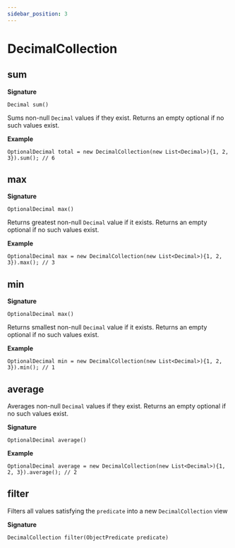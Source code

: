 ```yaml
---
sidebar_position: 3
---
```


# DecimalCollection

## sum

**Signature**
```
Decimal sum()
```

Sums non-null `Decimal` values if they exist. Returns an empty optional if no such values exist.

**Example**
```
OptionalDecimal total = new DecimalCollection(new List<Decimal>){1, 2, 3}).sum(); // 6
```

## max

**Signature**
```
OptionalDecimal max()
```

Returns greatest non-null `Decimal` value if it exists. Returns an empty optional if no such values exist.

**Example**
```
OptionalDecimal max = new DecimalCollection(new List<Decimal>){1, 2, 3}).max(); // 3
```

## min

**Signature**
```
OptionalDecimal max()
```

Returns smallest non-null `Decimal` value if it exists. Returns an empty optional if no such values exist.

**Example**
```
OptionalDecimal min = new DecimalCollection(new List<Decimal>){1, 2, 3}).min(); // 1
```

## average

Averages non-null `Decimal` values if they exist. Returns an empty optional if no such values exist.

**Signature**
```
OptionalDecimal average()
```

**Example**
```
OptionalDecimal average = new DecimalCollection(new List<Decimal>){1, 2, 3}).average(); // 2
```

## filter

Filters all values satisfying the `predicate` into a new `DecimalCollection` view

**Signature**

```
DecimalCollection filter(ObjectPredicate predicate)
```